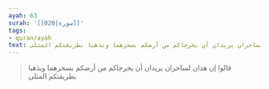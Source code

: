 ```yaml
---
ayah: 63
surah: '[[020|سورة]]'
tags:
- quran/ayah
text: قالوا إن هذان لساحران يريدان أن يخرجاكم من أرضكم بسحرهما ويذهبا بطريقتكم المثلى
---
```

> قالوا إن هذان لساحران يريدان أن يخرجاكم من أرضكم بسحرهما ويذهبا بطريقتكم المثلى
